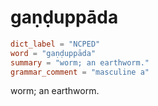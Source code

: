 # gaṇḍuppāda

``` toml
dict_label = "NCPED"
word = "gaṇḍuppāda"
summary = "worm; an earthworm."
grammar_comment = "masculine a"
```

worm; an earthworm.

